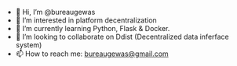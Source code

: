 - 👋 Hi, I’m @bureaugewas
- 👀 I’m interested in platform decentralization
- 🌱 I’m currently learning Python, Flask & Docker.
- 💞️ I’m looking to collaborate on Ddist (Decentralized data inferface system)
- 📫 How to reach me: bureaugewas@gmail.com

<!---
bureaugewas/bureaugewas is a ✨ special ✨ repository because its `README.md` (this file) appears on your GitHub profile.
You can click the Preview link to take a look at your changes.
--->
